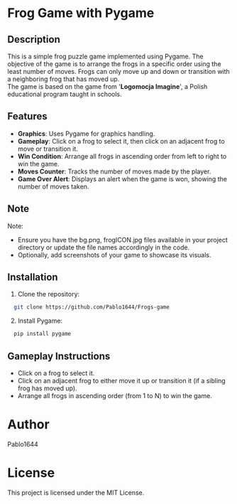 # Frog Game with Pygame

## Description

This is a simple frog puzzle game implemented using Pygame. The objective of the game is to arrange the frogs in a specific order using the least number of moves. Frogs can only move up and down or transition with a neighboring frog that has moved up.</br>
The game is based on the game from '<b>Logomocja Imagine</b>', a Polish educational program taught in schools.

## Features

- **Graphics**: Uses Pygame for graphics handling.
- **Gameplay**: Click on a frog to select it, then click on an adjacent frog to move or transition it.
- **Win Condition**: Arrange all frogs in ascending order from left to right to win the game.
- **Moves Counter**: Tracks the number of moves made by the player.
- **Game Over Alert**: Displays an alert when the game is won, showing the number of moves taken.
## Note 
Note:
- Ensure you have the bg.png, frogICON.jpg files available in your project directory or update the file names accordingly in the code.
- Optionally, add screenshots of your game to showcase its visuals.
## Installation

1. Clone the repository:

 ```bash
   git clone https://github.com/Pablo1644/Frogs-game
```
2. Install Pygame:
 ```bash
   pip install pygame
```
## Gameplay Instructions
- Click on a frog to select it.
- Click on an adjacent frog to either move it up or transition it (if a sibling frog has moved up).
- Arrange all frogs in ascending order (from 1 to N) to win the game.

# Author
Pablo1644
# License
This project is licensed under the MIT License.


